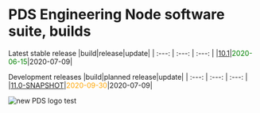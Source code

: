 
PDS Engineering Node software suite, builds
===========================================


Latest stable release
|build|release|update|
| :---: | :---: | :---: |
|[10.1](./10.1)|<span style="color:green">2020-06-15</span>|2020-07-09|


Development releases
|build|planned release|update|
| :---: | :---: | :---: |
|[11.0-SNAPSHOT](./11.0-SNAPSHOT)|<span style="color:orange">2020-09-30</span>|2020-07-09|
  
![new PDS logo test](https://nasa-pds.github.io/pdsen-corral/images/logo.png)